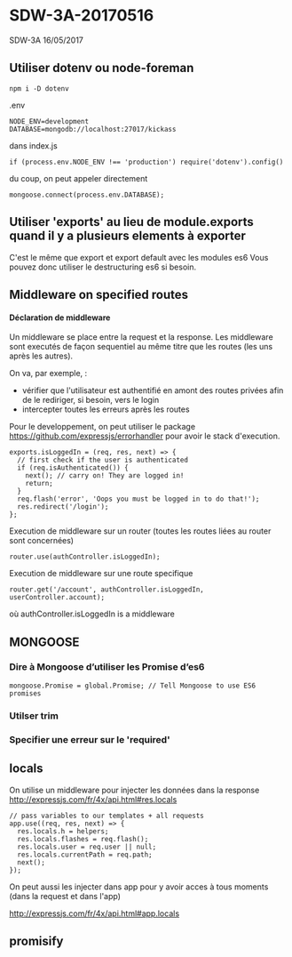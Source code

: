 # SDW-3A-20170516

SDW-3A 16/05/2017

## Utiliser dotenv ou node-foreman

``` 
npm i -D dotenv
```

.env
``` 
NODE_ENV=development
DATABASE=mongodb://localhost:27017/kickass
```

dans index.js
``` 
if (process.env.NODE_ENV !== 'production') require('dotenv').config()
``` 

du coup, on peut appeler directement
``` 
mongoose.connect(process.env.DATABASE);
``` 

## Utiliser 'exports' au lieu de module.exports quand il y a plusieurs elements à exporter

C'est le même que export et export default avec les modules es6
Vous pouvez donc utiliser le destructuring es6 si besoin.

## Middleware on specified routes

#### Déclaration de middleware

Un middleware se place entre la request et la response. Les middleware sont executés de façon sequentiel au même titre que  les routes (les uns après les autres).

On va, par exemple, : 
- vérifier que l'utilisateur est authentifié en amont des routes privées afin de le rediriger, si besoin, vers le login
- intercepter toutes les erreurs après les routes

Pour le developpement, on peut utiliser le package https://github.com/expressjs/errorhandler pour avoir le stack d'execution. 

``` 
exports.isLoggedIn = (req, res, next) => {
  // first check if the user is authenticated
  if (req.isAuthenticated()) {
    next(); // carry on! They are logged in!
    return;
  }
  req.flash('error', 'Oops you must be logged in to do that!');
  res.redirect('/login');
};
```
Execution de middleware sur un router (toutes les routes liées au router sont concernées)
``` 
router.use(authController.isLoggedIn);
``` 
Execution de middleware sur une route specifique
``` 
router.get('/account', authController.isLoggedIn, userController.account);
``` 
où authController.isLoggedIn is a middleware

## MONGOOSE

### Dire à Mongoose d’utiliser les Promise d’es6 
```
mongoose.Promise = global.Promise; // Tell Mongoose to use ES6 promises
```

### Utilser trim

### Specifier une erreur sur le 'required'


## locals

On utilise un middleware pour injecter les données dans la response
http://expressjs.com/fr/4x/api.html#res.locals

```
// pass variables to our templates + all requests
app.use((req, res, next) => {
  res.locals.h = helpers;
  res.locals.flashes = req.flash();
  res.locals.user = req.user || null;
  res.locals.currentPath = req.path;
  next();
});
``` 
On peut aussi les injecter dans app pour y avoir acces à tous moments (dans la request et dans l'app)

http://expressjs.com/fr/4x/api.html#app.locals

## promisify


